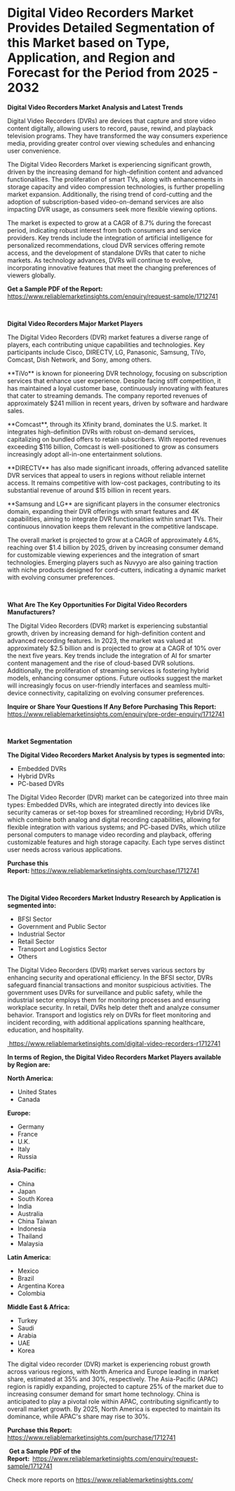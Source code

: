 <p><h1>Digital Video Recorders Market Provides Detailed Segmentation of this Market based on Type, Application, and Region and Forecast for the Period from 2025 - 2032</h1></p><p><strong>Digital Video Recorders Market Analysis and Latest Trends</strong></p>
<p><p>Digital Video Recorders (DVRs) are devices that capture and store video content digitally, allowing users to record, pause, rewind, and playback television programs. They have transformed the way consumers experience media, providing greater control over viewing schedules and enhancing user convenience. </p><p>The Digital Video Recorders Market is experiencing significant growth, driven by the increasing demand for high-definition content and advanced functionalities. The proliferation of smart TVs, along with enhancements in storage capacity and video compression technologies, is further propelling market expansion. Additionally, the rising trend of cord-cutting and the adoption of subscription-based video-on-demand services are also impacting DVR usage, as consumers seek more flexible viewing options. </p><p>The market is expected to grow at a CAGR of 8.7% during the forecast period, indicating robust interest from both consumers and service providers. Key trends include the integration of artificial intelligence for personalized recommendations, cloud DVR services offering remote access, and the development of standalone DVRs that cater to niche markets. As technology advances, DVRs will continue to evolve, incorporating innovative features that meet the changing preferences of viewers globally.</p></p>
<p><strong>Get a Sample PDF of the Report:&nbsp;</strong> <a href="https://www.reliablemarketinsights.com/enquiry/request-sample/1712741?utm_campaign=3559&utm_medium=2&utm_source=Github&utm_content=ia&utm_term=28032025&utm_id=digital-video-recorders">https://www.reliablemarketinsights.com/enquiry/request-sample/1712741</a></p>
<p>&nbsp;</p>
<p><strong>Digital Video Recorders Major Market Players</strong></p>
<p><p>The Digital Video Recorders (DVR) market features a diverse range of players, each contributing unique capabilities and technologies. Key participants include Cisco, DIRECTV, LG, Panasonic, Samsung, TiVo, Comcast, Dish Network, and Sony, among others.</p><p>**TiVo** is known for pioneering DVR technology, focusing on subscription services that enhance user experience. Despite facing stiff competition, it has maintained a loyal customer base, continuously innovating with features that cater to streaming demands. The company reported revenues of approximately $241 million in recent years, driven by software and hardware sales.</p><p>**Comcast**, through its Xfinity brand, dominates the U.S. market. It integrates high-definition DVRs with robust on-demand services, capitalizing on bundled offers to retain subscribers. With reported revenues exceeding $116 billion, Comcast is well-positioned to grow as consumers increasingly adopt all-in-one entertainment solutions.</p><p>**DIRECTV** has also made significant inroads, offering advanced satellite DVR services that appeal to users in regions without reliable internet access. It remains competitive with low-cost packages, contributing to its substantial revenue of around $15 billion in recent years.</p><p>**Samsung and LG** are significant players in the consumer electronics domain, expanding their DVR offerings with smart features and 4K capabilities, aiming to integrate DVR functionalities within smart TVs. Their continuous innovation keeps them relevant in the competitive landscape.</p><p>The overall market is projected to grow at a CAGR of approximately 4.6%, reaching over $1.4 billion by 2025, driven by increasing consumer demand for customizable viewing experiences and the integration of smart technologies. Emerging players such as Nuvyyo are also gaining traction with niche products designed for cord-cutters, indicating a dynamic market with evolving consumer preferences.</p></p>
<p>&nbsp;</p>
<p><strong>What Are The Key Opportunities For Digital Video Recorders Manufacturers?</strong></p>
<p><p>The Digital Video Recorders (DVR) market is experiencing substantial growth, driven by increasing demand for high-definition content and advanced recording features. In 2023, the market was valued at approximately $2.5 billion and is projected to grow at a CAGR of 10% over the next five years. Key trends include the integration of AI for smarter content management and the rise of cloud-based DVR solutions. Additionally, the proliferation of streaming services is fostering hybrid models, enhancing consumer options. Future outlooks suggest the market will increasingly focus on user-friendly interfaces and seamless multi-device connectivity, capitalizing on evolving consumer preferences.</p></p>
<p><strong>Inquire or Share Your Questions If Any Before Purchasing This Report:</strong> <a href="https://www.reliablemarketinsights.com/enquiry/pre-order-enquiry/1712741?utm_campaign=3559&utm_medium=2&utm_source=Github&utm_content=ia&utm_term=28032025&utm_id=digital-video-recorders">https://www.reliablemarketinsights.com/enquiry/pre-order-enquiry/1712741</a></p>
<p>&nbsp;</p>
<p><strong>Market Segmentation</strong></p>
<p><strong>The Digital Video Recorders Market Analysis by types is segmented into:</strong></p>
<p><ul><li>Embedded DVRs</li><li>Hybrid DVRs</li><li>PC-based DVRs</li></ul></p>
<p><p>The Digital Video Recorder (DVR) market can be categorized into three main types: Embedded DVRs, which are integrated directly into devices like security cameras or set-top boxes for streamlined recording; Hybrid DVRs, which combine both analog and digital recording capabilities, allowing for flexible integration with various systems; and PC-based DVRs, which utilize personal computers to manage video recording and playback, offering customizable features and high storage capacity. Each type serves distinct user needs across various applications.</p></p>
<p><strong>Purchase this Report:&nbsp;</strong><a href="https://www.reliablemarketinsights.com/purchase/1712741?utm_campaign=3559&utm_medium=2&utm_source=Github&utm_content=ia&utm_term=28032025&utm_id=digital-video-recorders">https://www.reliablemarketinsights.com/purchase/1712741</a></p>
<p>&nbsp;</p>
<p><strong>The Digital Video Recorders Market Industry Research by Application is segmented into:</strong></p>
<p><ul><li>BFSI Sector</li><li>Government and Public Sector</li><li>Industrial Sector</li><li>Retail Sector</li><li>Transport and Logistics Sector</li><li>Others</li></ul></p>
<p><p>The Digital Video Recorders (DVR) market serves various sectors by enhancing security and operational efficiency. In the BFSI sector, DVRs safeguard financial transactions and monitor suspicious activities. The government uses DVRs for surveillance and public safety, while the industrial sector employs them for monitoring processes and ensuring workplace security. In retail, DVRs help deter theft and analyze consumer behavior. Transport and logistics rely on DVRs for fleet monitoring and incident recording, with additional applications spanning healthcare, education, and hospitality.</p></p>
<p><a href="https://www.reliablemarketinsights.com/digital-video-recorders-r1712741?utm_campaign=3559&utm_medium=2&utm_source=Github&utm_content=ia&utm_term=28032025&utm_id=digital-video-recorders">&nbsp;https://www.reliablemarketinsights.com/digital-video-recorders-r1712741</a></p>
<p><strong>In terms of Region, the Digital Video Recorders Market Players available by Region are:</strong></p>
<p>
    <p> <strong> North America: </strong>
        <ul>
            <li>United States</li>
            <li>Canada</li>
        </ul>
        </p> 
    <p> <strong> Europe: </strong>
        <ul>
            <li>Germany</li>
            <li>France</li>
            <li>U.K.</li>
            <li>Italy</li>
            <li>Russia</li>
        </ul>
        </p> 
    <p> <strong> Asia-Pacific: </strong>
        <ul>
            <li>China</li>
            <li>Japan</li>
            <li>South Korea</li>
            <li>India</li>
            <li>Australia</li>
            <li>China Taiwan</li>
            <li>Indonesia</li>
            <li>Thailand</li>
            <li>Malaysia</li>
        </ul>
        </p> 
    <p> <strong> Latin America: </strong>
        <ul>
            <li>Mexico</li>
            <li>Brazil</li>
            <li>Argentina Korea</li>
            <li>Colombia</li>
        </ul>
        </p> 
    <p> <strong> Middle East & Africa: </strong>
        <ul>
            <li>Turkey</li>
            <li>Saudi</li>
            <li>Arabia</li>
            <li>UAE</li>
            <li>Korea</li>
        </ul>
    </p>
    </p>
<p><p>The digital video recorder (DVR) market is experiencing robust growth across various regions, with North America and Europe leading in market share, estimated at 35% and 30%, respectively. The Asia-Pacific (APAC) region is rapidly expanding, projected to capture 25% of the market due to increasing consumer demand for smart home technology. China is anticipated to play a pivotal role within APAC, contributing significantly to overall market growth. By 2025, North America is expected to maintain its dominance, while APAC's share may rise to 30%.</p></p>
<p><strong>Purchase this Report: </strong><a href="https://www.reliablemarketinsights.com/purchase/1712741?utm_campaign=3559&utm_medium=2&utm_source=Github&utm_content=ia&utm_term=28032025&utm_id=digital-video-recorders">https://www.reliablemarketinsights.com/purchase/1712741</a></p>
<p>&nbsp;<strong>Get a Sample PDF of the Report:&nbsp;&nbsp;</strong><a href="https://www.reliablemarketinsights.com/enquiry/request-sample/1712741?utm_campaign=3559&utm_medium=2&utm_source=Github&utm_content=ia&utm_term=28032025&utm_id=digital-video-recorders">https://www.reliablemarketinsights.com/enquiry/request-sample/1712741</a></p>
<p><strong></strong></p>
<p>Check more reports on <a href="https://www.reliablemarketinsights.com/?utm_campaign=3559&utm_medium=2&utm_source=Github&utm_content=ia&utm_term=28032025&utm_id=digital-video-recorders">https://www.reliablemarketinsights.com/</a></p>